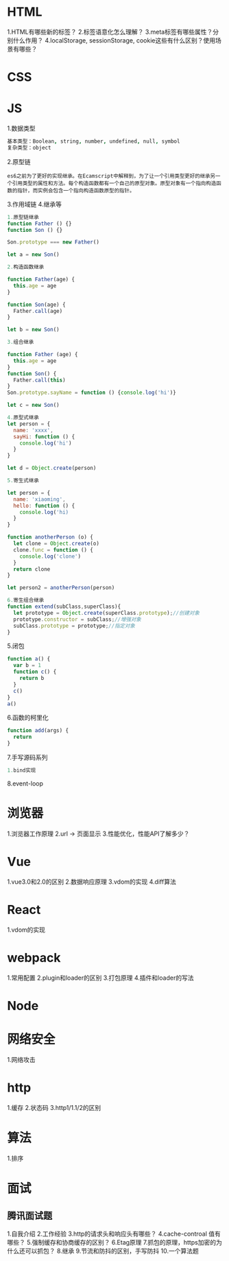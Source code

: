 # HTML
1.HTML有哪些新的标签？
2.标签语意化怎么理解？
3.meta标签有哪些属性？分别什么作用？
4.localStorage, sessionStorage, cookie这些有什么区别？使用场景有哪些？

# CSS

# JS
1.数据类型
  ```j s
  基本类型：Boolean, string, number, undefined, null, symbol
  复杂类型：object
  ```
2.原型链
  ```
  es6之前为了更好的实现继承。在Ecamscript中解释到，为了让一个引用类型更好的继承另一个引用类型的属性和方法。每个构造函数都有一个自己的原型对象。原型对象有一个指向构造函数的指针，而实例会包含一个指向构造函数原型的指针。
  ```
3.作用域链
4.继承等
```js
1.原型链继承
function Father () {}
function Son () {}

Son.prototype === new Father()

let a = new Son()

2.构造函数继承

function Father(age) {
  this.age = age
}

function Son(age) {
  Father.call(age)
}

let b = new Son()

3.组合继承

function Father (age) {
  this.age = age
}
function Son() {
  Father.call(this)
}
Son.prototype.sayName = function () {console.log('hi')}

let c = new Son()

4.原型式继承
let person = {
  name: 'xxxx',
  sayHi: function () {
    console.log('hi')
  }
}

let d = Object.create(person)

5.寄生式继承

let person = {
  name: 'xiaoming',
  hello: function () {
    console.log('hi)
  }
}

function anotherPerson (o) {
  let clone = Object.create(o)
  clone.func = function () {
    console.log('clone')
  }
  return clone
}

let person2 = anotherPerson(person)

6.寄生组合继承
function extend(subClass,superClass){
  let prototype = Object.create(superClass.prototype);//创建对象
  prototype.constructor = subClass;//增强对象
  subClass.prototype = prototype;//指定对象
}

```
5.闭包

```js
function a() {
  var b = 1
  function c() {
    return b
  }
  c()
}
a()
```
6.函数的柯里化
```js
function add(args) {
  return 
}
```
7.手写源码系列
```js
1.bind实现


```
8.event-loop

# 浏览器
1.浏览器工作原理
2.url -> 页面显示
3.性能优化，性能API了解多少？

# Vue
1.vue3.0和2.0的区别
2.数据响应原理
3.vdom的实现
4.diff算法

# React
1.vdom的实现

# webpack
1.常用配置
2.plugin和loader的区别
3.打包原理
4.插件和loader的写法

# Node

# 网络安全
1.网络攻击

# http
1.缓存
2.状态码
3.http1/1.1/2的区别

# 算法
1.排序


# 面试

## 腾讯面试题
1.自我介绍
2.工作经验
3.http的请求头和响应头有哪些？
4.cache-controal 值有哪些？
5.强制缓存和协商缓存的区别？
6.Etag原理
7.抓包的原理，https加密的为什么还可以抓包？
8.继承
9.节流和防抖的区别，手写防抖
10.一个算法题